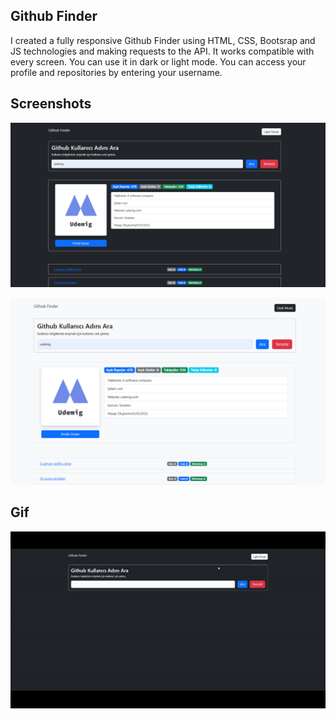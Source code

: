 ## Github Finder

I created a fully responsive Github Finder using HTML, CSS, Bootsrap and JS technologies and making requests to the API.
It works compatible with every screen. You can use it in dark or light mode. You can access your profile and repositories by entering your username.

## Screenshots

![](/images/screen1.png)

![](/images/screen2.png)


## Gif

![](/images/finder.gif)

